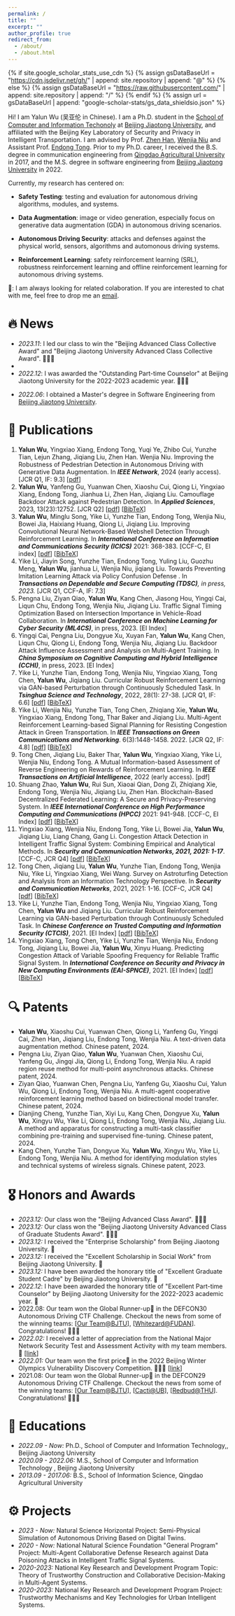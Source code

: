 ```yaml
---
permalink: /
title: ""
excerpt: ""
author_profile: true
redirect_from: 
  - /about/
  - /about.html
---
```


{% if site.google_scholar_stats_use_cdn %}
{% assign gsDataBaseUrl = "https://cdn.jsdelivr.net/gh/" | append: site.repository | append: "@" %}
{% else %}
{% assign gsDataBaseUrl = "https://raw.githubusercontent.com/" | append: site.repository | append: "/" %}
{% endif %}
{% assign url = gsDataBaseUrl | append: "google-scholar-stats/gs_data_shieldsio.json" %}

<span class='anchor' id='about-me'></span>

Hi! I am Yalun Wu (吴亚伦 in Chinese). I am a Ph.D. student in the [School of Computer and Information Techonoly](https://scit.bjtu.edu.cn/)  at [Beijing Jiaotong University](https://bjtu.edu.cn/), and affiliated with the Beijing Key Laboratory of Security and Privacy in Intelligent Transportation. I am advised by Prof. [Zhen Han](http://faculty.bjtu.edu.cn/5608/), [Wenjia Niu](http://faculty.bjtu.edu.cn/9120/) and Assistant Prof. [Endong Tong](http://faculty.bjtu.edu.cn/9306/). Prior to my Ph.D. career, I received the B.S. degree in communication engineering from [Qingdao Agricultural University](https://www.qau.edu.cn/) in 2017, and the M.S. degree in software engineering from [Beijing Jiaotong University](https://bjtu.edu.cn/) in 2022.



<!--Hi! I am Yalun Wu (吴亚伦 in Chinese). I am a Ph.D. student in the [School of Computer and Information Techonoly](https://scit.bjtu.edu.cn/)  at [Beijing Jiaotong University](https://bjtu.edu.cn/), and affiliated with the [Department of Information Security](http://infosec.bjtu.edu.cn/), the Beijing Key Laboratory of Security and Privacy in Intelligent Transportation and the [Laboratory of **TH**orough **E**valuation on **T**hreats of **A**rtificial Inteligence (*THETA Lab*)](http://jxd308.cn/). I am advised by Prof. [Zhen Han](http://faculty.bjtu.edu.cn/5608/), [Wenjia Niu](http://faculty.bjtu.edu.cn/9120/) and Associate Prof. [Endong Tong](http://faculty.bjtu.edu.cn/9306/). Prior to my Ph.D. career, I received the B.S. degree in communication engineering from [Qingdao Agricultural University](https://www.qau.edu.cn/) in 2017, and the M.S. degree in software engineering from [Beijing Jiaotong University](https://bjtu.edu.cn/) in 2022.-->



<!--Hi! I am Yalun Wu (吴亚伦 in Chinese). I am a Ph.D. student at [Beijing Jiaotong University](https://bjtu.edu.cn/), advised by Prof. Zhen Han, Wenjia Niu and Dr. Endong Tong. -->

<!--!My main research interest is Autonomous Driving (AD) Security with a focus on the security of AI components, e.g., localization, control and perception. More specifically, my research aims at discovering vulnerabilities that can be practically demonstrated in the real world as well as defending against such AI component-level vulnerabilities from the AD system perspective. -->



Currently, my research has centered on:

* **Safety Testing**:  testing and evaluation for autonomous driving algorithms, modules, and systems.

* **Data Augmentation**: image or video generation, especially focus on generative data augmentation (GDA) in autonomous driving scenarios.

* **Autonomous Driving Security**: attacks and defenses against the physical world, sensors, algorithms and automonous driving systems.

* **Reinforcement Learning**: safety reinforcement learning (SRL), robustness reinforcement learning and offline reinforcement learning for autonomous driving systems.

📮: I am always looking for related colaboration. If you are interested to chat with me, feel free to drop me an <a href="mailto:wuyalun1@bjtu.edu.cn" target="_blank">email</a>.


# 🔥 News
- *2023.11*: I led our class to win the "Beijing Advanced Class Collective Award" and "Beijing Jiaotong University Advanced Class Collective Award". 🎉🎉🎉
- <!--*2023.09*: I served as a reviewer for [AAAI'24](https://aaai.org/aaai-conference/).-->
- *2022.12*: I was awarded the "Outstanding Part-time Counselor" at Beijing Jiaotong University for the 2022-2023 academic year. 🎉🎉🎉

* *2022.06*: I obtained a Master's degree in Software Engineering from [Beijing Jiaotong University](https://bjtu.edu.cn/). 

# 📝 Publications

1. **Yalun Wu**, Yingxiao Xiang, Endong Tong, Yuqi Ye, Zhibo Cui, Yunzhe Tian, Lejun Zhang, Jiqiang Liu, Zhen Han. Wenjia Niu. Improving the Robustness of Pedestrian Detection in Autonomous Driving with Generative Data Augmentation. In ***IEEE Network***, 2024 (early access). [JCR Q1, IF: 9.3] [[pdf](https://ieeexplore.ieee.org/document/10438990)]
2. **Yalun Wu**, Yanfeng Gu, Yuanwan Chen, Xiaoshu Cui, Qiong Li, Yingxiao Xiang, Endong Tong, Jianhua Li, Zhen Han, Jiqiang Liu. Camouflage Backdoor Attack against Pedestrian Detection. In ***Applied Sciences***, 2023, 13(23):12752. [JCR Q2] [[pdf](https://www.mdpi.com/2076-3417/13/23/12752)] [[BibTeX](https://scholar.googleusercontent.com/scholar.bib?q=info:BHVw8RdzTtIJ:scholar.google.com/&output=citation&scisdr=ClGW_-qMELbJn0daI5U:AFWwaeYAAAAAZelcO5Vnbvb7x95AYyl_cu2W_SE&scisig=AFWwaeYAAAAAZelcO5I1Dq5SVUXQfK98-59Xrnk&scisf=4&ct=citation&cd=-1&hl=zh-CN)]
3. **Yalun Wu**, Minglu Song, Yike Li, Yunzhe Tian, Endong Tong, Wenjia Niu, Bowei Jia, Haixiang Huang, Qiong Li, Jiqiang Liu. Improving Convolutional Neural Network-Based Webshell Detection Through Reinforcement Learning. In ***International Conference on Information and Communications Security (ICICS)***  2021: 368-383. [CCF-C, EI index] [[pdf](https://link.springer.com/chapter/10.1007/978-3-030-86890-1_21)] [[BibTeX](https://scholar.googleusercontent.com/scholar.bib?q=info:XukdJ8yOvW8J:scholar.google.com/&output=citation&scisdr=ClGW_-qMELbJn0dM3NE:AFWwaeYAAAAAZelKxNHmJuBJd1ljDHCvHXGtpQs&scisig=AFWwaeYAAAAAZelKxFROWDgrFKjwGZIqj6-ZxwU&scisf=4&ct=citation&cd=-1&hl=zh-CN)]
4. Yike Li, Jiayin Song, Yunzhe Tian, Endong Tong, Yuling Liu, Guozhu Meng, **Yalun Wu**, jianhua Li, Wenjia Niu, jiqiang Liu. Towards Preventing Imitation Learning Attack via Policy Confusion Defense . In ***Transactions on Dependable and Secure Computing (TDSC)**, in press, 2023.* [JCR Q1, CCF-A, IF: 7.3]
5. Pengna Liu, Ziyan Qiao, **Yalun Wu**, Kang Chen, Jiasong Hou, Yingqi Cai, Liqun Chu, Endong Tong, Wenjia Niu, Jiqiang Liu. Traffic Signal Timing Optimization Based on Intersection Importance in Vehicle-Road Collaboration. In ***International Conference on Machine Learning for Cyber Security (ML4CS)***, in press, 2023. [EI Index]
6. Yingqi Cai, Pengna Liu, Dongyue Xu, Xuyan Fan, **Yalun Wu**, Kang Chen, Liqun Chu, Qiong Li, Endong Tong, Wenjia Niu, Jiqiang Liu. Backdoor Attack Influence Assessment and Analysis on Multi-Agent Training. In ***China Symposium on Cognitive Computing and Hybrid Intelligence (CCHI)***, in press, 2023. [EI Index]
7. Yike Li, Yunzhe Tian, Endong Tong, Wenjia Niu, Yingxiao Xiang, Tong Chen, **Yalun Wu**, Jiqiang Liu. Curricular Robust Reinforcement Learning via GAN-based Perturbation through Continuously Scheduled Task. In ***Tsinghua Science and Technology***, 2022, 28(1): 27-38. [JCR Q1, IF: 6.6] [[pdf](https://ieeexplore.ieee.org/abstract/document/9837021/)] [[BibTeX](https://scholar.googleusercontent.com/scholar.bib?q=info:EQ6NY2ucFoYJ:scholar.google.com/&output=citation&scisdr=ClGW_-qMELbJn0da3H4:AFWwaeYAAAAAZelcxH4D9Hzw899s2UWkguoxuYA&scisig=AFWwaeYAAAAAZelcxJDU8gqywfzxe8YWPsv0hAc&scisf=4&ct=citation&cd=-1&hl=zh-CN)]
8. Yike Li, Wenjia Niu, Yunzhe Tian, Tong Chen, Zhiqiang Xie, **Yalun Wu**, Yingxiao Xiang, Endong Tong, Thar Baker and Jiqiang Liu. Multi-Agent Reinforcement Learning-based Signal Planning for Resisting Congestion Attack in Green Transportation. In ***IEEE Transactions on Green Communications and Networking***. 6(3):1448-1458. 2022. [JCR Q2, IF: 4.8] [[pdf](https://ieeexplore.ieee.org/abstract/document/9743567)] [[BibTeX](https://scholar.googleusercontent.com/scholar.bib?q=info:wpXXDDqDZ04J:scholar.google.com/&output=citation&scisdr=ClGW_-qHELbJn0eTbYk:AFWwaeYAAAAAZemVdYmvghW-uo3WfdAGfSGn2i8&scisig=AFWwaeYAAAAAZemVdbKM_vnhBpE1-eM_yXSCgPo&scisf=4&ct=citation&cd=-1&hl=zh-CN)]
9. Tong Chen, Jiqiang Liu, Baker Thar, **Yalun Wu**, Yingxiao Xiang, Yike Li, Wenjia Niu, Endong Tong. A Mutual Information-based Assessment of Reverse Engineering on Rewards of Reinforcement Learning. In ***IEEE Transactions on Artificial Intelligence***, 2022 (early access). [pdf]
10. Shuang Zhao, **Yalun Wu**, Rui Sun, Xiaoai Qian, Dong Zi, Zhiqiang Xie, Endong Tong, Wenjia Niu, Jiqiang Liu, Zhen Han. Blockchain-Based Decentralized Federated Learning: A Secure and Privacy-Preserving System. In ***IEEE International Conference on High Performance Computing and Communications (HPCC)*** 2021: 941-948. [CCF-C, EI Index] [[pdf](https://ieeexplore.ieee.org/abstract/document/9781143)] [[BibTeX](https://scholar.googleusercontent.com/scholar.bib?q=info:KliHFlUu-rwJ:scholar.google.com/&output=citation&scisdr=ClGW_-qMELbJn0daBLE:AFWwaeYAAAAAZelcHLHdKRZf9VLuBcQrdejfFYM&scisig=AFWwaeYAAAAAZelcHDZtZR9F6_c9L9_TjJpJ44g&scisf=4&ct=citation&cd=-1&hl=zh-CN)]
11. Yingxiao Xiang, Wenjia Niu, Endong Tong, Yike Li, Bowei Jia, **Yalun Wu**, Jiqiang Liu, Liang Chang, Gang Li. Congestion Attack Detection in Intelligent Traffic Signal System: Combining Empirical and Analytical Methods. In ***Security and Communication Networks, 2021, 2021: 1-17***. [CCF-C, JCR Q4] [[pdf](https://www.hindawi.com/journals/scn/2021/1632825/)] [[BibTeX](https://scholar.googleusercontent.com/scholar.bib?q=info:ZsRVgFn-_pUJ:scholar.google.com/&output=citation&scisdr=ClGW_-qHELbJn0eXux4:AFWwaeYAAAAAZemRox6WW_rJV-V2XKr4K8olTh8&scisig=AFWwaeYAAAAAZemRo35NGeHmlMx_NqBlMzNCqg0&scisf=4&ct=citation&cd=-1&hl=zh-CN)]
12. Tong Chen, Jiqiang Liu, **Yalun Wu**, Yunzhe Tian, Endong Tong, Wenjia Niu, Yike Li, Yingxiao Xiang, Wei Wang. Survey on Astroturfing Detection and Analysis from an Information Technology Perspective. In ***Security and Communication Networks***, 2021, 2021: 1-16. [CCF-C, JCR Q4] [[pdf](https://www.hindawi.com/journals/scn/2021/3294610/)] [[BibTeX](https://scholar.googleusercontent.com/scholar.bib?q=info:XUrBKXxdAIEJ:scholar.google.com/&output=citation&scisdr=ClGW_-qHELbJn0eShqs:AFWwaeYAAAAAZemUnqsC2oAVO00vNwazKPzGRhw&scisig=AFWwaeYAAAAAZemUnuJH4I2lCf3KsGCG_3Y4CDc&scisf=4&ct=citation&cd=-1&hl=zh-CN)]
13. Yike Li, Yunzhe Tian, Endong Tong, Wenjia Niu, Yingxiao Xiang, Tong Chen, **Yalun Wu** and Jiqiang Liu. Curricular Robust Reinforcement Learning via GAN-based Perturbation through Continuously Scheduled Task. In ***Chinese Conference on Trusted Computing and Information Security (CTCIS)***, 2021. [EI Index] [[pdf](https://ieeexplore.ieee.org/abstract/document/9837021/)] [[BibTeX](https://scholar.googleusercontent.com/scholar.bib?q=info:EQ6NY2ucFoYJ:scholar.google.com/&output=citation&scisdr=ClGW_-qHELbJn0eSbKI:AFWwaeYAAAAAZemUdKKUDsy2-Ui4CKNqrsfFHqs&scisig=AFWwaeYAAAAAZemUdJ4ZBoRvUPOut9godkK_tYU&scisf=4&ct=citation&cd=-1&hl=zh-CN)]
14. Yingxiao Xiang, Tong Chen, Yike Li, Yunzhe Tian, Wenjia Niu, Endong Tong, Jiqiang Liu, Bowei Jia, **Yalun Wu**, Xinyu Huang. Predicting Congestion Attack of Variable Spoofing Frequency for Reliable Traffic Signal System. In ***International Conference on Security and Privacy in New Computing Environments (EAI-SPNCE)***, 2021. [EI Index] [[pdf](https://link.springer.com/chapter/10.1007/978-3-030-96791-8_16)] [[BibTeX](https://scholar.googleusercontent.com/scholar.bib?q=info:Azpl8Vpd6O8J:scholar.google.com/&output=citation&scisdr=ClGW_-qHELbJn0eSTck:AFWwaeYAAAAAZemUVckYBtyFR5xvZm4hSE4iHvc&scisig=AFWwaeYAAAAAZemUVQ6qIBtrrWIIBWdDmY7xvAY&scisf=4&ct=citation&cd=-1&hl=zh-CN)]

# 🔍 Patents

- **Yalun Wu**, Xiaoshu Cui, Yuanwan Chen, Qiong Li, Yanfeng Gu, Yingqi Cai, Zhen Han, Jiqiang Liu, Endong Tong, Wenjia Niu. A text-driven data augmentation method. Chinese patent, 2024.
- Pengna Liu, Ziyan Qiao, **Yalun Wu**, Yuanwan Chen, Xiaoshu Cui, Yanfeng Gu, Jingqi Jia, Qiong Li, Endong Tong, Wenjia Niu. A rapid region reuse method for multi-point asynchronous attacks. Chinese patent, 2024.
- Ziyan Qiao, Yuanwan Chen, Pengna Liu, Yanfeng Gu, Xiaoshu Cui, Yalun Wu, Qiong Li, Endong Tong, Wenjia Niu. A multi-agent cooperative reinforcement learning method based on bidirectional model transfer. Chinese patent, 2024.
- Dianjing Cheng, Yunzhe Tian, Xiyi Lu, Kang Chen, Dongyue Xu, **Yalun Wu**, Xingyu Wu, Yike Li, Qiong Li, Endong Tong, Wenjia Niu, Jiqiang Liu. A method and apparatus for constructing a multi-task classifier combining pre-training and supervised fine-tuning. Chinese patent, 2024.
- Kang Chen, Yunzhe Tian, Dongyue Xu, **Yalun Wu**, Xingyu Wu, Yike Li, Endong Tong, Wenjia Niu. A method for identifying modulation styles and technical systems of wireless signals. Chinese patent, 2023.

# 🎖 Honors and Awards

- *2023.12:* Our class won the "Beijing Advanced Class Award". 🎉🎉🎉
- *2023.12:* Our class won the "Beijing Jiaotong University Advanced Class of Graduate Students Award". 🎉🎉🎉
- *2023.12:* I received the "Enterprise Scholarship" from Beijing Jiaotong University. 🎉
- *2023.12:* I received the "Excellent Scholarship in Social Work" from Beijing Jiaotong University. 🎉
- *2023.12:* I have been awarded the honorary title of "Excellent Graduate Student Cadre" by Beijing Jiaotong University. 🎉
- *2022.12*: I have been awarded the honorary title of "Excellent Part-time Counselor" by Beijing Jiaotong University for the 2022-2023 academic year. 🎉
- 2022.08: Our team won the Global Runner-up🥈 in the DEFCON30 Autonomous Driving CTF Challenge. Checkout the news from some of the winning teams: [[Our Team@BJTU](https://scit.bjtu.edu.cn/cms/item/5040.html)], [[Whitezard@FUDAN](https://secsys.fudan.edu.cn/ff/46/c26973a458566/page.htm)]. Congratulations! 🎉🎉🎉 
- *2022.02:* I received a letter of appreciation from the National Major Network Security Test and Assessment Activity with my team members. 🎉 [[link](https://scit.bjtu.edu.cn/cms/item/4891.html)]
- *2022.01:* Our team won the first price🏅 in the 2022 Beijing Winter Olympics Vulnerability Discovery Competition. 🎉🎉🎉 [[link](https://scit.bjtu.edu.cn/cms/item/4906.html)]
- 2021.08: Our team won the Global Runner-up🥈 in the DEFCON29 Autonomous Driving CTF Challenge. Checkout the news from some of the winning teams: [[Our Team@BJTU](http://scit.bjtu.edu.cn/mobile/item/4790.html)], [[Cacti@UB](https://engineering.buffalo.edu/computer-science-engineering/news-and-events/news.host.html/content/shared/engineering/home/articles/news-articles/2021/team-cacti-places-5th-at-baidu-autodriving-capture-the-flag-comp.detail.html)], [[Redbud@THU](https://netsec.ccert.edu.cn/eng/hacking/2021-08-06-autodrive-defcon)]. Congratulations! 🎉🎉🎉 

# 📖 Educations
- *2022.09 - Now:* Ph.D., School of Computer and Information Technology,, Beijing Jiaotong University
- *2020.09 - 2022.06:* M.S., School of Computer and Information Technology , Beijing Jiaotong University
- *2013.09 - 2017.06:* B.S., School of Information Science, Qingdao Agricultural University

# ⚙️ Projects

- *2023 - Now:* Natural Science Horizontal Project: Semi-Physical Simulation of Autonomous Driving Based on Digital Twins.
- *2020 - Now:* National Natural Science Foundation "General Program" Project: Multi-Agent Collaborative Defense Research against Data Poisoning Attacks in Intelligent Traffic Signal Systems.
- *2020-2023:* National Key Research and Development Program Topic: Theory of Trustworthy Construction and Collaborative Decision-Making in Multi-Agent Systems.
- *2020-2023:* National Key Research and Development Program Project: Trustworthy Mechanisms and Key Technologies for Urban Intelligent Systems.



<!--

# 💬 Invited Talks

- *2021.11*, 

# 💻 Internships

- *2019.05 - 2020.02*, [Lorem](https://github.com/), China.
-->